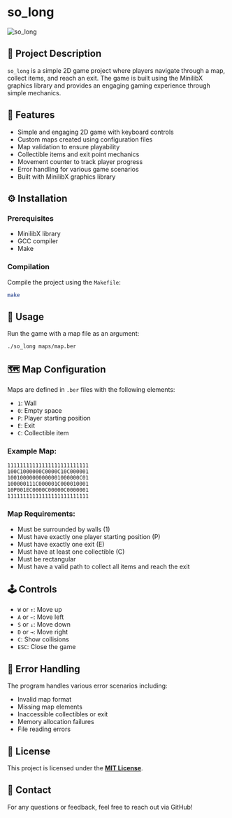 # so_long
![so_long](https://img.shields.io/badge/so_long-2D%20Game%20Project-blue.svg)

## 📌 Project Description
`so_long` is a simple 2D game project where players navigate through a map, collect items, and reach an exit. The game is built using the MinilibX graphics library and provides an engaging gaming experience through simple mechanics.

## 📂 Features
- Simple and engaging 2D game with keyboard controls
- Custom maps created using configuration files
- Map validation to ensure playability
- Collectible items and exit point mechanics
- Movement counter to track player progress
- Error handling for various game scenarios
- Built with MinilibX graphics library

## ⚙️ Installation
### Prerequisites
- MinilibX library
- GCC compiler
- Make

### Compilation
Compile the project using the `Makefile`:
```sh
make
```

## 🚀 Usage
Run the game with a map file as an argument:
```sh
./so_long maps/map.ber
```

## 🗺️ Map Configuration
Maps are defined in `.ber` files with the following elements:
- `1`: Wall
- `0`: Empty space
- `P`: Player starting position
- `E`: Exit
- `C`: Collectible item

### Example Map:
```
11111111111111111111111111
100C1000000C0000C10C000001
10010000000000001000000C01
100000111C000001C000010001
10P001EC0000C00000C0000001
11111111111111111111111111
```

### Map Requirements:
- Must be surrounded by walls (1)
- Must have exactly one player starting position (P)
- Must have exactly one exit (E)
- Must have at least one collectible (C)
- Must be rectangular
- Must have a valid path to collect all items and reach the exit

## 🕹️ Controls
- `W` or `↑`: Move up
- `A` or `←`: Move left
- `S` or `↓`: Move down
- `D` or `→`: Move right
- `C`: Show collisions
- `ESC`: Close the game

## 🚫 Error Handling
The program handles various error scenarios including:
- Invalid map format
- Missing map elements
- Inaccessible collectibles or exit
- Memory allocation failures
- File reading errors

## 📜 License
This project is licensed under the **[MIT License](LICENSE)**.

## 📧 Contact
For any questions or feedback, feel free to reach out via GitHub!
